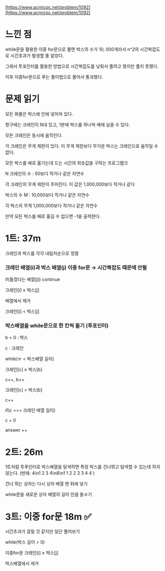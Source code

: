 [https://www.acmicpc.net/problem/1092](https://www.acmicpc.net/problem/1092)

# 느낀 점

while문을 활용한 이중 for문으로 풀면 박스의 수가 10, 000개라서 n^2의 시간복잡도로 시간초과가 발생할 줄 알았다.

그래서 투포인터를 활용한 방법으로 시간복잡도를 낮춰서 풀려고 했지만 풀지 못했다.

이후 이중for문으로 푸는 풀이법으로 풀어서 통과했다.

# 문제 읽기

모든 화물은 박스에 안에 넣어져 있다.

항구에는 크레인이 N대 있고, 1분에 박스를 하나씩 배에 실을 수 있다.

모든 크레인은 동시에 움직인다.

각 크레인은 무게 제한이 있다. 이 무게 제한보다 무거운 박스는 크레인으로 움직일 수 없다.

모든 박스를 배로 옮기는데 드는 시간의 최솟값을 구하는 프로그램크

N 크레인의 수 : 50보다 작거나 같은 자연수

각 크레인의 무게 제한이 주어진다. 이 값은 1,000,000보다 작거나 같다

박스의 수 M : 10,000보다 작거나 같은 자연수

각 박스의 무게 1,000,000보다 작거나 같은 자연수

만약 모든 박스를 배로 옮길 수 없으면 -1을 출력한다.

# 1트: 37m

크레인과 박스를 각각 내림차순으로 정렬

### 크레인 배열(i)과 박스 배열(j) 이중 for문 → 시간복잡도 때문에 안될

if(옮겼다는 배열[j]) continue

크레인[i] ≥ 박스[j]

배열에서 제거

크레인[i] < 박스[j]

### 박스배열을 while문으로 한 칸씩 돌기 (투포인터)

b = 0 : 박스

c : 크레인

while(ㅠ < 박스배열 길이)

크레인[c] ≥ 박스[b]

c++, b++

크레인[c] < 박스[b]

c++

if(c === 크레인 배열 길이)

c = 0

answer ++

# 2트: 26m

1트처럼 투푸인터로 박스배열을 탐색하면 특정 박스를 건너뛰고 탐색할 수 있는데 하지 않는다. (반례: 4\n1 2 3 4\n8\n1 1 2 2 3 3 4 4 )

건너 뛰는 상자는 다시 상자 배열 맨 뒤에 넣기

while문을 새로운 상자 배열의 길이 만큼 돌ㄹ기

# 3트: 이중 for문 18m ✅

시간초과가 걸릴 것 같지만 일단 풀어보기

while(박스 길이 > 0)

이중for문 크레인[i] ≥ 박스[j]

박스배열에서 제거
